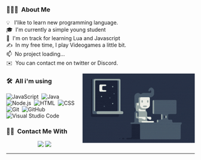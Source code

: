 

<!-- ## 👋 &nbsp;Hey there! I'm Pyroniix -->

### 👨🏻‍💻 &nbsp;About Me

💡 &nbsp; I'like to learn new programming language.\
🎓 &nbsp;I'm currently a simple young student\
🌱 &nbsp;I'm on track for learning Lua and Javascript\
✍️ &nbsp;In my free time, I play Videogames a little bit.\
📫 &nbsp;No project loading...\
✉️ &nbsp;You can contact me on twitter or Discord.


<img alt="Night Coding" src="https://raw.githubusercontent.com/AVS1508/AVS1508/master/assets/Night-Coding.gif" align="right"/>

### 🛠 &nbsp;All i'm using

![JavaScript](https://img.shields.io/badge/-JavaScript-05122A?style=flat&logo=javascript)&nbsp;
![Java](https://img.shields.io/badge/-Java-05122A?style=flat&logo=Java&logoColor=FFA518)&nbsp;
![Node.js](https://img.shields.io/badge/-Node.js-05122A?style=flat&logo=node.js)&nbsp;
![HTML](https://img.shields.io/badge/-HTML-05122A?style=flat&logo=HTML5)&nbsp;
![CSS](https://img.shields.io/badge/-CSS-05122A?style=flat&logo=CSS3&logoColor=1572B6)&nbsp;
![Git](https://img.shields.io/badge/-Git-05122A?style=flat&logo=git)&nbsp;
![GitHub](https://img.shields.io/badge/-GitHub-05122A?style=flat&logo=github)&nbsp;
![Visual Studio Code](https://img.shields.io/badge/-Visual%20Studio%20Code-05122A?style=flat&logo=visual-studio-code&logoColor=007ACC)&nbsp;

### 🤝🏻 &nbsp;Contact Me With

<p align="center">
<a href="https://www.discordapp.com/users/303061944339005440"><img src="https://img.shields.io/badge/Discord-7289DA?style=for-the-badge&logo=discord&logoColor=white"/></a>
<a href="https://twitter.com/HugoCH_dev"><img src="https://img.shields.io/badge/Twitter-1DA1F2?style=for-the-badge&logo=twitter&logoColor=white"/></a>
</p>

-----
